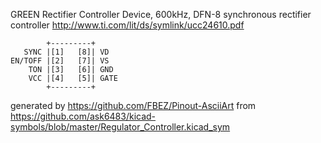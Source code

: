GREEN Rectifier Controller Device, 600kHz, DFN-8
synchronous rectifier controller
http://www.ti.com/lit/ds/symlink/ucc24610.pdf


	        +---------+
	   SYNC |[1]   [8]| VD
	EN/TOFF |[2]   [7]| VS
	    TON |[3]   [6]| GND
	    VCC |[4]   [5]| GATE
	        +---------+


generated by https://github.com/FBEZ/Pinout-AsciiArt from https://github.com/ask6483/kicad-symbols/blob/master/Regulator_Controller.kicad_sym